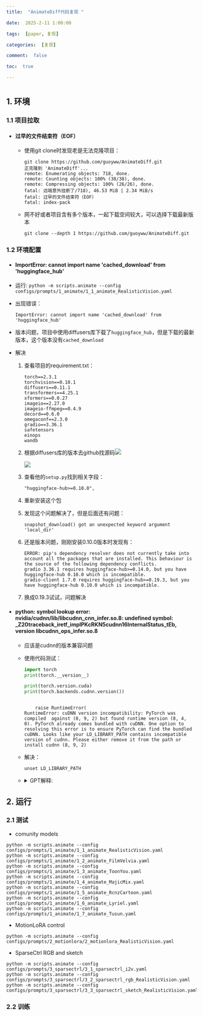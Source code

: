```yaml
---
title:  "AnimateDiff代码复现 "

date:  2025-2-11 1:00:00

tags:  [paper, 复现]

categories:  [复现]

comment:  false

toc:  true

---
```


#

<!--more-->

## 1. 环境

### 1.1 项目拉取

- #### 过早的文件结束符（EOF）

  - 使用git clone时发现老是无法克隆项目：

    ```shell
    git clone https://github.com/guoyww/AnimateDiff.git
    正克隆到 'AnimateDiff'...
    remote: Enumerating objects: 718, done.
    remote: Counting objects: 100% (38/38), done.
    remote: Compressing objects: 100% (26/26), done.
    fatal: 远端意外挂断了/718), 46.53 MiB | 2.34 MiB/s  
    fatal: 过早的文件结束符（EOF）
    fatal: index-pack 
    ```

  - 网不好或者项目含有多个版本，一起下载空间较大，可以选择下载最新版本

    ```shell
    git clone --depth 1 https://github.com/guoyww/AnimateDiff.git
    ```

    

    

### 1.2 环境配置

- #### ImportError: cannot import name 'cached_download' from 'huggingface_hub'
  
- 运行: `python -m scripts.animate --config configs/prompts/1_animate/1_1_animate_RealisticVision.yaml`
  
- 出现错误：
  
    ```shell
    ImportError: cannot import name 'cached_download' from 'huggingface_hub' 
  ```
  
- 版本问题，项目中使用diffusers库下载了`huggingface_hub`，但是下载的最新版本，这个版本没有`cached_download`
  
- 解决
  
  1. 查看项目的requirement.txt：
  
       ```
       torch==2.3.1
       torchvision==0.18.1
       diffusers==0.11.1
       transformers==4.25.1
       xformers==0.0.27
       imageio==2.27.0
       imageio-ffmpeg==0.4.9
       decord==0.6.0
       omegaconf==2.3.0
       gradio==3.36.1
       safetensors
       einops
       wandb
     ```
  
  2. 根据diffusers库的版本去github找源码![](../../../../themes/yilia/source/img/paper/video_generation/AnimateDiff/1.png)
  
     ![](img/paper/video_generation/AnimateDiff/1.png)
  
  3. 查看他的`setup.py`找到相关字段：
  
     ```shell
     "huggingface-hub>=0.10.0",
     ```
  
  4. 重新安装这个包
  
  5. 发现这个问题解决了，但是后面还有问题：
  
     ```shell
     snapshot_download() got an unexpected keyword argument 'local_dir'
     ```
  
  6. 还是版本问题，刚刚安装0.10.0版本时发现有：
  
     ```shell
     ERROR: pip's dependency resolver does not currently take into account all the packages that are installed. This behaviour is the source of the following dependency conflicts.
     gradio 3.36.1 requires huggingface-hub>=0.14.0, but you have huggingface-hub 0.10.0 which is incompatible.
     gradio-client 1.7.0 requires huggingface-hub>=0.19.3, but you have huggingface-hub 0.10.0 which is incompatible.
     ```
  
    7. 换成0.19.3试试，问题解决



- ####  python: symbol lookup error: nvidia/cudnn/lib/libcudnn_cnn_infer.so.8: undefined symbol: _Z20traceback_iretf_implPKcRKN5cudnn16InternalStatus_tEb, version libcudnn_ops_infer.so.8

  - 应该是cudnn的版本兼容问题

  - 使用代码测试：

    ```python
    import torch
    print(torch.__version__)
    
    print(torch.version.cuda)
    print(torch.backends.cudnn.version())
    ```

    ```shell
    
        raise RuntimeError(
    RuntimeError: cuDNN version incompatibility: PyTorch was compiled  against (8, 9, 2) but found runtime version (8, 4, 0). PyTorch already comes bundled with cuDNN. One option to resolving this error is to ensure PyTorch can find the bundled cuDNN. Looks like your LD_LIBRARY_PATH contains incompatible version of cudnn. Please either remove it from the path or install cudnn (8, 9, 2)
    ```

  - 解决：

    ```shell
    unset LD_LIBRARY_PATH
    ```

  - <details><summary>GPT解释:</summary>
        <p><code>LD_LIBRARY_PATH</code> 是一个环境变量，用于指定 Linux 系统在运行时查找共享库（动态链接库）的路径。这个环境变量的作用主要是告诉操作系统，在哪些目录下寻找需要的共享库文件。</p>
    <h3>主要作用：</h3>
    <ol>
      <li><strong>库文件搜索路径：</strong>
        <p><code>LD_LIBRARY_PATH</code> 指定了操作系统在执行程序时，搜索共享库（如 <code>.so</code> 文件）的位置。当一个程序运行时，它可能依赖于多个共享库，这些库可能存放在不同的文件夹中。<code>LD_LIBRARY_PATH</code> 就是让操作系统知道应该在哪里查找这些库。</p>
      </li>
      <li><strong>覆盖系统默认库路径：</strong>
        <p>如果 <code>LD_LIBRARY_PATH</code> 设置了特定的路径，操作系统就会优先在这些路径下查找所需的库，而不是系统默认的路径（如 <code>/lib</code>, <code>/usr/lib</code> 等）。</p>
      </li>
    </ol>
    <h3>举例说明：</h3>
    <p>假设你安装了 CUDA 和 cuDNN，它们通常会安装在 <code>/usr/local/cuda-11.6/lib64</code> 目录下。如果你有多个版本的 CUDA 和 cuDNN，可能需要用 <code>LD_LIBRARY_PATH</code> 来告诉操作系统使用哪个版本。例如：</p>
    <pre><code>-- 设置 <code>LD_LIBRARY_PATH</code>：
    export LD_LIBRARY_PATH=/usr/local/cuda-11.6/lib64:$LD_LIBRARY_PATH
    </code></pre>
    <p>这意味着，操作系统会首先在 <code>/usr/local/cuda-11.6/lib64</code> 目录下查找共享库文件。如果这个目录下没有找到，才会继续去其他默认路径查找。</p>
    <h3>为什么你遇到的问题会与 <code>LD_LIBRARY_PATH</code> 相关？</h3>
    <p>在你的情况中，PyTorch 是在 <strong>CUDA 12.1</strong> 和 <strong>cuDNN 8.9.2</strong> 上编译的，但是你的 <code>LD_LIBRARY_PATH</code> 环境变量指向了一个不兼容的 <strong>CUDA 11.6</strong> 目录，这导致系统加载了 <strong>cuDNN 8.4.0</strong>，与 PyTorch 所需的 <strong>cuDNN 8.9.2</strong> 版本不兼容，从而导致了运行时错误。</p>
    <p>当你 <code>unset LD_LIBRARY_PATH</code> 后，系统就不会加载指定的路径，而是使用 <strong>PyTorch 自带的 cuDNN 版本</strong>，解决了版本不匹配的问题。</p>
    <h3>总结：</h3><ul><li><strong><code>LD_LIBRARY_PATH</code> 的作用是告诉操作系统在哪里查找共享库。</strong></li>
      <li><strong>它影响程序运行时使用的库版本，尤其在有多个版本的库时特别重要。</strong></li>
      <li><strong>如果不小心设置了错误的路径（比如指向不兼容的 CUDA/cuDNN 版本），会导致库版本冲突，从而引发错误。</strong></li>
    </ul>
    
    

## 2. 运行

### 2.1 测试

- comunity models

```shell
python -m scripts.animate --config configs/prompts/1_animate/1_1_animate_RealisticVision.yaml
python -m scripts.animate --config configs/prompts/1_animate/1_2_animate_FilmVelvia.yaml
python -m scripts.animate --config configs/prompts/1_animate/1_3_animate_ToonYou.yaml
python -m scripts.animate --config configs/prompts/1_animate/1_4_animate_MajicMix.yaml
python -m scripts.animate --config configs/prompts/1_animate/1_5_animate_RcnzCartoon.yaml
python -m scripts.animate --config configs/prompts/1_animate/1_6_animate_Lyriel.yaml
python -m scripts.animate --config configs/prompts/1_animate/1_7_animate_Tusun.yaml
```

- MotionLoRA control

```shell
python -m scripts.animate --config configs/prompts/2_motionlora/2_motionlora_RealisticVision.yaml
```

- SparseCtrl RGB and sketch

```shell
python -m scripts.animate --config configs/prompts/3_sparsectrl/3_1_sparsectrl_i2v.yaml
python -m scripts.animate --config configs/prompts/3_sparsectrl/3_2_sparsectrl_rgb_RealisticVision.yaml
python -m scripts.animate --config configs/prompts/3_sparsectrl/3_3_sparsectrl_sketch_RealisticVision.yaml
```



### 2.2 训练

